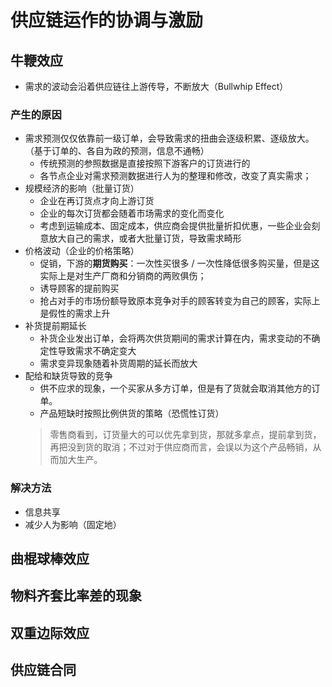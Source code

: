 # 供应链运作的协调与激励

## 牛鞭效应

- 需求的波动会沿着供应链往上游传导，不断放大（Bullwhip Effect）

### 产生的原因

- 需求预测仅仅依靠前一级订单，会导致需求的扭曲会逐级积累、逐级放大。（基于订单的、各自为政的预测，信息不通畅）
    - 传统预测的参照数据是直接按照下游客户的订货进行的
    - 各节点企业对需求预测数据进行人为的整理和修改，改变了真实需求；
- 规模经济的影响（批量订货）
    - 企业在再订货点才向上游订货
    - 企业的每次订货都会随着市场需求的变化而变化
    - 考虑到运输成本、固定成本，供应商会提供批量折扣优惠，一些企业会刻意放大自己的需求，或者大批量订货，导致需求畸形
- 价格波动（企业的价格策略）
    - 促销，下游的**期货购买**：一次性买很多 / 一次性降低很多购买量，但是这实际上是对生产厂商和分销商的两败俱伤；
    - 诱导顾客的提前购买
    - 抢占对手的市场份额导致原本竞争对手的顾客转变为自己的顾客，实际上是假性的需求上升
- 补货提前期延长
    - 补货企业发出订单，会将两次供货期间的需求计算在内，需求变动的不确定性导致需求不确定变大
    - 需求变异现象随着补货周期的延长而放大
- 配给和缺货导致的竞争 
    - 供不应求的现象，一个买家从多方订单，但是有了货就会取消其他方的订单。
    - 产品短缺时按照比例供货的策略（恐慌性订货）
    > 零售商看到，订货量大的可以优先拿到货，那就多拿点，提前拿到货，再把没到货的取消；不过对于供应商而言，会误以为这个产品畅销，从而加大生产。


### 解决方法

- 信息共享
- 减少人为影响（固定地）


## 曲棍球棒效应


## 物料齐套比率差的现象


## 双重边际效应


## 供应链合同